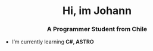 <h1 align="center">Hi, im Johann</h1>
<h3 align="center">A Programmer Student from Chile</h3>

- I’m currently learning **C#, ASTRO**

